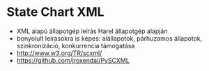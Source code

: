 # State Chart XML

* XML alapú állapotgép leírás Harel állapotgép alapján
* bonyolult leírásokra is képes: alállapotok, párhuzamos állapotok, szinkronizáció, konkurrencia támogatása
* http://www.w3.org/TR/scxml/
* https://github.com/jroxendal/PySCXML
